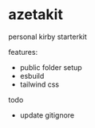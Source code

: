 # azetakit

personal kirby starterkit

features:

-   public folder setup
-   esbuild
-   tailwind css

todo

-   update gitignore
